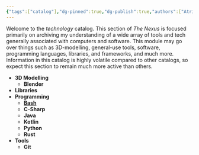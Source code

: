 ```yaml
---
{"tags":["catalog"],"dg-pinned":true,"dg-publish":true,"authors":["Atri"],"permalink":"/tech/tech/","pinned":true,"dgPassFrontmatter":true,"noteIcon":"","created":"2024-03-06T10:48:29.772-05:00","updated":"2024-03-09T01:35:36.977-05:00"}
---
```


Welcome to the *technology* catalog. This section of *The Nexus* is focused primarily on archiving my understanding of a wide array of tools and tech generally associated with computers and software.  This module may go over things such as 3D-modelling, general-use tools, software, programming languages, libraries, and frameworks, and much more. Information in this catalog is highly volatile compared to other catalogs, so expect this section to remain much more active than others.


- **3D Modelling**
  - **Blender**
- **Libraries**
- **Programming**
  - **[Bash](./Programming/Bash/Bash.md)**
  - **C-Sharp**
  - **Java**
  - **Kotlin**
  - **Python**
  - **Rust**
- **Tools**
  - **Git**



